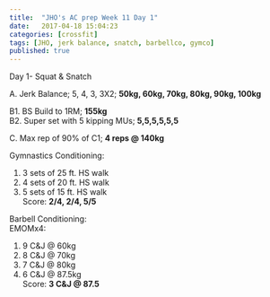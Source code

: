 ```yaml
---
title:  "JHO's AC prep Week 11 Day 1"
date:   2017-04-18 15:04:23
categories: [crossfit]
tags: [JHO, jerk balance, snatch, barbellco, gymco]
published: true
---
```

Day 1- Squat & Snatch

A. Jerk Balance; 5, 4, 3, 3X2;
**50kg, 60kg, 70kg, 80kg, 90kg, 100kg**

B1. BS Build to 1RM; **155kg**  
B2. Super set with 5 kipping MUs; **5,5,5,5,5,5**  

C. Max rep of 90% of C1; **4 reps @ 140kg**  

Gymnastics Conditioning:  
1. 3 sets of 25 ft. HS walk  
2. 4 sets of 20 ft. HS walk  
3. 5 sets of 15 ft. HS walk  
Score: **2/4, 2/4, 5/5**  

Barbell Conditioning:  
EMOMx4:  
1) 9 C&J @ 60kg  
2) 8 C&J @ 70kg  
3) 7 C&J @ 80kg  
4) 6 C&J @ 87.5kg  
Score: **3 C&J @ 87.5**

[link1]: http://www.fitnesshq.com/fran-wod/
